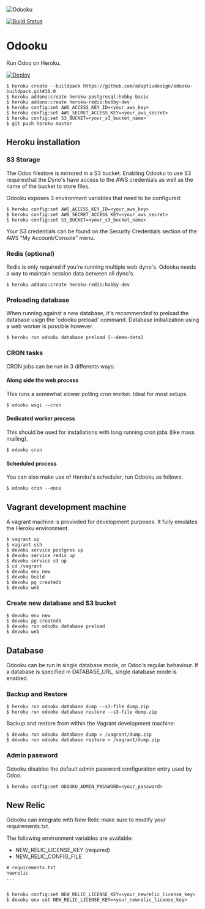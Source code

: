 ![Odooku](https://cdn.rawgit.com/adaptivdesign/odooku/master/img.svg "Odooku")

[![Build Status](https://travis-ci.org/adaptivdesign/odooku.svg?branch=10.0)](https://travis-ci.org/adaptivdesign/odooku)

# Odooku
Run Odoo on Heroku.

[![Deploy](https://www.herokucdn.com/deploy/button.svg)](https://heroku.com/deploy)

```
$ heroku create --buildpack https://github.com/adaptivdesign/odooku-buildpack.git#10.0
$ heroku addons:create heroku-postgresql:hobby-basic
$ heroku addons:create heroku-redis:hobby-dev
$ heroku config:set AWS_ACCESS_KEY_ID=<your_aws_key>
$ heroku config:set AWS_SECRET_ACCESS_KEY=<your_aws_secret>
$ heroku config:set S3_BUCKET=<your_s3_bucket_name>
$ git push heroku master
```

## Heroku installation

### S3 Storage
The Odoo filestore is mirrored in a S3 bucket. Enabling Odooku to use S3
requiresthat the Dyno's have access to the AWS credentials as well as the
name of the bucket to store files.

Odooku exposes 3 environment variables that need to be configured:

```
$ heroku config:set AWS_ACCESS_KEY_ID=<your_aws_key>
$ heroku config:set AWS_SECRET_ACCESS_KEY=<your_aws_secret>
$ heroku config:set S3_BUCKET=<your_s3_bucket_name>
```

Your S3 credentials can be found on the Security Credentials section of the
AWS “My Account/Console” menu.

### Redis (optional)
Redis is only required if you're running multiple web dyno's. Odooku needs a way
to maintain session data between all dyno's.

```
$ heroku addons:create heroku-redis:hobby-dev
```

### Preloading database
When running against a new database, it's recommended to preload the database
usign the 'odooku preload' command. Database initialization using a web worker
is possible however.

```
$ heroku run odooku database preload [--demo-data]
```

### CRON tasks

CRON jobs can be run in 3 differents ways:

#### Along side the web process

This runs a somewhat slower polling cron worker. Ideal for most setups.

```
$ odooku wsgi --cron
```

#### Dedicated worker process

This should be used for installations with long running cron jobs
(like mass mailing).

```
$ odooku cron
```

#### Scheduled process

You can also make use of Heroku's scheduler, run Odooku as follows:

```
$ odooku cron --once
```

## Vagrant development machine
A vagrant machine is provivded for development purposes. It fully emulates
the Heroku environment.

```
$ vagrant up
$ vagrant ssh
$ devoku service postgres up
$ devoku service redis up
$ devoku service s3 up
$ cd /vagrant
$ devoku env new
$ devoku build
$ devoku pg createdb
$ devoku web
```

### Create new database and S3 bucket

```
$ devoku env new
$ devoku pg createdb
$ devoku run odooku database preload
$ devoku web
```

## Database
Odooku can be run in single database mode, or Odoo's regular behaviour. If a
database is specified in DATABASE_URL, single database mode is enabled.

### Backup and Restore

```
$ heroku run odooku database dump --s3-file dump.zip
$ heroku run odooku database restore --s3-file dump.zip
```

Backup and restore from within the Vagrant development machine:

```
$ devoku run odooku database dump > /vagrant/dump.zip
$ devoku run odooku database restore < /vagrant/dump.zip
```

### Admin password
Odooku disables the default admin password configuration entry used by Odoo.

```
$ heroku config:set ODOOKU_ADMIN_PASSWORD=<your_password>
```

## New Relic
Odooku can integrate with New Relic make sure to modify your requirements.txt.

The following environment variables are available:

- NEW_RELIC_LICENSE_KEY (required)
- NEW_RELIC_CONFIG_FILE

```
# requirements.txt
newrelic
...


$ heroku config:set NEW_RELIC_LICENSE_KEY=<your_newrelic_license_key>
$ devoku env set NEW_RELIC_LICENSE_KEY=<your_newrelic_license_key>

```
